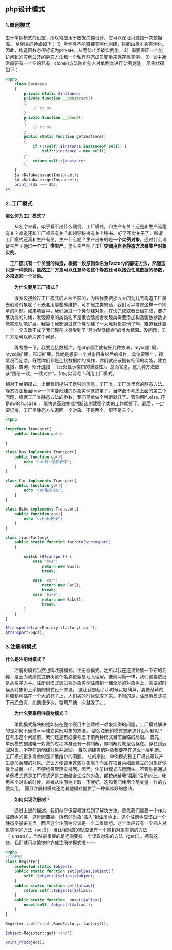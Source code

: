 ## php设计模式

### 1.单例模式

由于单例模式的设定，所以常应用于数据库类设计，它可以保证只连接一次数据库。
单例类的特点如下：
1）单例类不能直接实例化创建，只能由类本身实例化。因此，构造函数必须标记为private，从而防止类被实例化。
2）需要保证一个能访问到的实例公开的静态方法和一个私有静态成员变量来保存类实例。
3）类中通常需要有一个空的私有__clone()方法防止别人对单例类进行实例克隆。
示例代码如下：


```php
<?php  
	class Database  
	{   
		private static $instance;
		private function __construct()  
		{  
			// to do 
		}  
		private function __clone()   
		{  
			// to do  
		}  
		public static function getInstance()   
		{  
			if (!(self::$instance instanceof self)) {  
				self::$instance = new self();  
		}  
			return self::$instance;  
		}  
	}  
	$a =Database::getInstance();  
	$b =Database::getInstance();  
	print_r($a === $b);  
?>
```

### 2. 工厂模式

**那么何为工厂模式？**

　　从名字来看，似乎看不出什么端倪。工厂模式，和生产有关？还是和生产流程有关？难道还和工厂领导有关？和领导秘书有关？秘书...     好了不卖关子了，所谓工厂模式还真和生产有关。生产什么呢？生产出来的是**一个实例对象**。通过什么设备生产？通过**一个工厂类生产**。怎么生产呢？**工厂类调用自身静态方法来生产对象实例**。

  　**工厂模式有一个关键的构造，根据一般原则命名为Factory的静态方法，然而这只是一种原则，虽然工厂方法可以任意命名这个静态还可以接受任意数据的参数，必须返回一个对象。**

　　**为什么要用工厂模式？**

　　很多没接触过工厂模式的人会不禁问，为啥我要费那么大的劲儿去构造工厂类去创建对象呢？不去套用那些易维护，可扩展之类的话，我们可以考虑这样一个简单的问题。如果项目中，我们通过一个类创建对象。在快完成或者已经完成，要扩展功能的时候，发现原来的类类名不是很合适或者发现类需要添加构造函数参数才能实现功能扩展。我靠！我都通过这个类创建了一大堆对象实例了啊，难道我还要一个一个去改不成？我们现在才感受到了“高内聚低耦合”的博大精深。没问题，工厂方法可以解决这个问题。

　　再考虑一下，我要连接数据库，在php里面就有好几种方法，mysql扩展，mysqli扩展，PDO扩展。我就是想要一个对象用来以后的操作，具体要哪个，视情况而定喽。既然你们都是连接数据库的操作，你们就应该拥有相同的功能，建立连接，查询，断开连接...（此处显示接口的重要性）。总而言之，这几种方法应该“团结一致，一致对外”。如何实现呢？利用工厂模式。

​	相对于单例模式，上面我们提供了足够的信息，工厂类，工厂类里面的静态方法。静态方法里面new一下需要创建的对象实例就搞定了。当然至于考虑上面的第二个问题，根据工厂类静态方法的参数，我们简单做个判断就好了。管你用if..else..还是switch..case..，能快速高效完成判断该创建哪个类的工作就好了。最后，一定要记得，工厂类静态方法返回一个对象。不是两个，更不是三个。

```php
<?php

interface Transport{
    public function go();

}

class Bus implements Transport{
    public function go(){
        echo "bus每一站都要停";
    }
}

class Car implements Transport{
    public function go(){
        echo "car跑的飞快";
    }
}

class Bike implements Transport{
    public function go(){
        echo "bike比较慢";
    }
}

class transFactory{
    public static function factory($transport)
    {
        
        switch ($transport) {
            case 'bus':
                return new Bus();
                break;

            case 'car':
                return new Car();
                break;
            case 'bike':
                return new Bike();
                break;
        }
    }
}

$transport=transFactory::factory('car');
$transport->go();
```

### 3.注册树模式

**什么是注册树模式？**

　　注册树模式当然也叫注册模式，注册器模式。之所以我在这里矫情一下它的名称，是因为我感觉注册树这个名称更容易让人理解。像前两篇一样，我们这篇依旧是从名字入手。注册树模式通过将对象实例注册到一棵全局的对象树上，需要的时候从对象树上采摘的模式设计方法。     这让我想起了小时候买糖葫芦，卖糖葫芦的将糖葫芦插在一个大的杆子上，人们买的时候就取下来。不同的是，注册树模式摘下来还会有，能摘很多次，糖葫芦摘一次就没了。。。

　　**为什么要采用注册树模式？**

　　单例模式解决的是如何在整个项目中创建唯一对象实例的问题，工厂模式解决的是如何不通过new建立实例对象的方法。  那么注册树模式想解决什么问题呢？ 在考虑这个问题前，我们还是有必要考虑下前两种模式目前面临的局限。   首先，单例模式创建唯一对象的过程本身还有一种判断，即判断对象是否存在。存在则返回对象，不存在则创建对象并返回。  每次创建实例对象都要存在这么一层判断。 工厂模式更多考虑的是扩展维护的问题。  总的来说，单例模式和工厂模式可以产生更加合理的对象。怎么方便调用这些对象呢？而且在项目内如此建立的对象好像散兵游勇一样，不便统筹管理安排啊。因而，注册树模式应运而生。不管你是通过单例模式还是工厂模式还是二者结合生成的对象，都统统给我“插到”注册树上。我用某个对象的时候，直接从注册树上取一下就好。这和我们使用全局变量一样的方便实用。  而且注册树模式还为其他模式提供了一种非常好的想法。

　　**如何实现注册树？**

　　通过上述的描述，我们似乎很容易就找到了解决方法。首先我们需要一个作为注册树的类，这毋庸置疑。所有的对象“插入”到注册树上。这个注册树应该由一个静态变量来充当。而且这个注册树应该是一个二维数组。这个类应该有一个插入对象实例的方法（set()），当让相对应的就应该有一个撤销对象实例的方法（_unset()）。当然最重要的是还需要有一个读取对象的方法（get()）。拥有这些，我们就可以愉快地完成注册树模式啦~~~



```php
<?php
//注册树
class Register{
    protected static $objects;
    public static function set($alias,$object){
        self::$objects[$alias]=$object;
    }
    public static function get($alias){
        return self::$objects[$alias];
    }
    public static function _unset($alias){
        unset(self::$objects[$alias]);
    }
}

Register::set('rand',RandFactory::factory());

$object=Register::get('rand');

print_r($object);
```

